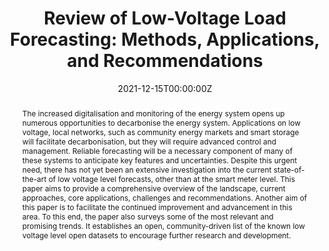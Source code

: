 ---
title: "Review of Low-Voltage Load Forecasting: Methods, Applications, and Recommendations"

# Authors
# If you created a profile for a user (e.g. the default `admin` user), write the username (folder name) here 
# and it will be replaced with their full name and linked to their profile.
authors:
- Stephen Haben
- Siddharth Arora
- Georgios Giasemidis
- admin
- Danica Vukadinovic Greetham

# Author notes (optional)
author_notes: []

date: "2021-12-15T00:00:00Z"
doi: "https://doi.org/10.1016/j.apenergy.2021.117798"

# Schedule page publish date (NOT publication's date).
publishDate: "2021-05-31T00:00:00Z"

# Publication type.
# Legend: 0 = Uncategorized; 1 = Conference paper; 2 = Journal article;
# 3 = Preprint / Working Paper; 4 = Report; 5 = Book; 6 = Book section;
# 7 = Thesis; 8 = Patent
publication_types: ["2"]

# Publication name and optional abbreviated publication name.
publication: Applied Energy, Volume 304, pages 117798
publication_short: Applied Energy

abstract: The increased digitalisation and monitoring of the energy system opens up numerous opportunities to decarbonise the energy system. Applications on low voltage, local networks, such as community energy markets and smart storage will facilitate decarbonisation, but they will require advanced control and management. Reliable forecasting will be a necessary component of many of these systems to anticipate key features and uncertainties. Despite this urgent need, there has not yet been an extensive investigation into the current state-of-the-art of low voltage level forecasts, other than at the smart meter level. This paper aims to provide a comprehensive overview of the landscape, current approaches, core applications, challenges and recommendations. Another aim of this paper is to facilitate the continued improvement and advancement in this area. To this end, the paper also surveys some of the most relevant and promising trends. It establishes an open, community-driven list of the known low voltage level open datasets to encourage further research and development.

# Summary. An optional shortened abstract.
summary: "This paper presents a literature review on the topic of Low Voltage (LV) load forecasting. It gives an overview of the approaches, core applications, datasets, trends, and challenges. Suggestions how to facilitate the continued improvement and advancement are given and a set of recommendations toward best practices are provided."

tags: []

# Display this page in the Featured widget?
featured: true

# Custom links (uncomment lines below)
# links:
# - name: Custom Link
#   url: http://example.org

url_pdf: 'https://arxiv.org/pdf/2106.00006.pdf'
url_code: ''
url_dataset: 'https://low-voltage-loadforecasting.github.io/'
url_poster: ''
url_project: 'https://www.windnode.de/'
url_slides: ''
url_source: ''
url_video: ''

# Featured image
# To use, add an image named `featured.jpg/png` to your page's folder. 
image:
  caption: 'Overview of scope of the review.'
  focal_point: ""
  preview_only: false

# Associated Projects (optional).
#   Associate this publication with one or more of your projects.
#   Simply enter your project's folder or file name without extension.
#   E.g. `internal-project` references `content/project/internal-project/index.md`.
#   Otherwise, set `projects: []`.
projects:
- windnode

# Slides (optional).
#   Associate this publication with Markdown slides.
#   Simply enter your slide deck's filename without extension.
#   E.g. `slides: "example"` references `content/slides/example/index.md`.
#   Otherwise, set `slides: ""`.
slides: ""
---